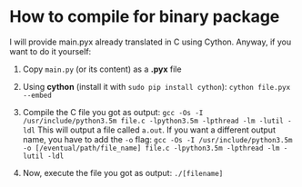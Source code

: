 # How to compile for binary package

I will provide main.pyx already translated in C using Cython. Anyway, if you want to do it yourself:

1. Copy `main.py` (or its content) as a **.pyx** file
2. Using **cython** (install it with `sudo pip install cython`):
`cython file.pyx --embed`
3. Compile the C file you got as output:
`gcc -Os -I /usr/include/python3.5m file.c -lpython3.5m -lpthread -lm -lutil -ldl`
This will output a file called `a.out`. If you want a different output name, you have to add the `-o` flag:
`gcc -Os -I /usr/include/python3.5m -o [/eventual/path/file_name] file.c -lpython3.5m -lpthread -lm -lutil -ldl`

4. Now, execute the file you got as output: `./[filename]` 
